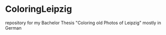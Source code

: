 # ColoringLeipzig
repository for my Bachelor Thesis "Coloring old Photos of Leipzig"
mostly in German
